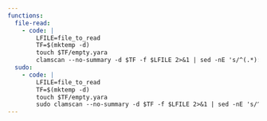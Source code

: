 ```yaml
---
functions:
  file-read:
    - code: |
        LFILE=file_to_read
        TF=$(mktemp -d)
        touch $TF/empty.yara
        clamscan --no-summary -d $TF -f $LFILE 2>&1 | sed -nE 's/^(.*): No such file or directory$/\1/p'
  sudo:
    - code: |
        LFILE=file_to_read
        TF=$(mktemp -d)
        touch $TF/empty.yara
        sudo clamscan --no-summary -d $TF -f $LFILE 2>&1 | sed -nE 's/^(.*): No such file or directory$/\1/p'
---
```

